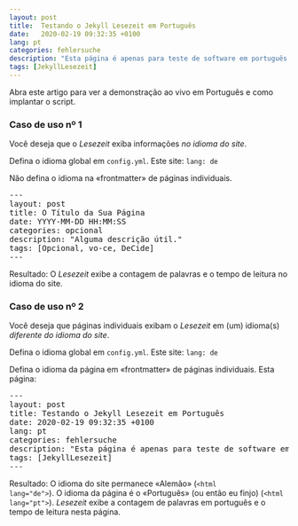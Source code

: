 ```yaml
---
layout: post
title:  Testando o Jekyll Lesezeit em Português
date:   2020-02-19 09:32:35 +0100
lang: pt
categories: fehlersuche
description: "Esta página é apenas para teste de software em português."
tags: [JekyllLesezeit]
---
```

Abra este artigo para ver a demonstração ao vivo em Português e como implantar o script.
<!--more-->

### Caso de uso nº 1

Você deseja que o <em>Lesezeit</em> exiba informações <em>no idioma do site</em>.

Defina o idioma global em <code>config.yml</code>. Este site: <code>lang: de</code>

Não defina o idioma na &#171;frontmatter&#187; de páginas individuais.

<pre>
---
layout: post
title: O Título da Sua Página
date: YYYY-MM-DD HH:MM:SS
categories: opcional
description: "Alguma descrição útil."
tags: [Opcional, vo-ce, DeCide]
---
</pre>

Resultado: O <em>Lesezeit</em> exibe a contagem de palavras e o tempo de leitura no idioma do site.

### Caso de uso nº 2

Você deseja que páginas individuais exibam o <em>Lesezeit</em> em (um) idioma(s) <em>diferente do idioma do site</em>.

Defina o idioma global em <code>config.yml</code>. Este site: <code>lang: de</code>

Defina o idioma da página em &#171;frontmatter&#187; de páginas individuais. Esta página:

<pre>
---
layout: post
title: Testando o Jekyll Lesezeit em Português
date: 2020-02-19 09:32:35 +0100
lang: pt
categories: fehlersuche
description: "Esta página é apenas para teste de software em português."
tags: [JekyllLesezeit]
---
</pre>

Resultado: O idioma do site permanece &#171;Alemão&#187; (<code>&#60;html lang=&#34;de&#34;&#62;</code>). O idioma da página é o &#171;Português&#187; (ou então eu finjo) (<code>&#60;html lang=&#34;pt&#34;&#62;</code>). <em>Lesezeit</em> exibe a contagem de palavras em português e o tempo de leitura nesta página.
